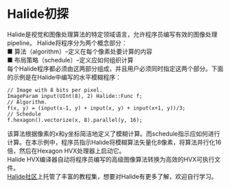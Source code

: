 # Halide初探  
Halide是视觉和图像处理算法的特定领域语言，允许程序员编写有效的图像处理pipeline。 Halide将程序分为两个概念部分：  
■ 算法（algorithm）–定义在每个像素处要计算的内容  
■ 布局策略（schedule）–定义应如何组织计算  
每个Halide程序都必须由这两部分组成，并且用户必须同时指定这两个部分。下面的示例是在Halide中编写的水平模糊程序：  
```
// Image with 8 bits per pixel.  
ImageParam input(UInt(8), 2) Halide::Func f;    
// Algorithm.   
f(x, y) = (input(x-1, y) + input(x, y) + input(x+1, y))/3;    
// Schedule   
f.hexagon().vectorize(x, 8).parallel(y, 16);  
```
该算法根据像素的x和y坐标简洁地定义了模糊计算。而schedule指示应如何进行计算。在本示例中，程序员指示Halide将模糊算法矢量化8像素，将算法并行化16倍，然后在Hexagon HVX处理器上启动它。   
Halide HVX编译器自动将程序员编写的高级图像算法转换为高效的HVX可执行文件。   
[Halide社区](https://halide-lang.org/tutorials/tutorial_introduction.html)上托管了丰富的教程集，想要对Halide有更多了解，欢迎自行学习。 
